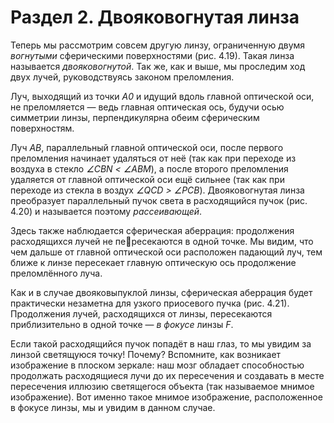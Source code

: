 # Раздел 2. Двояковогнутая линза

Теперь мы рассмотрим совсем другую линзу, ограниченную двумя _вогнутыми_ сферическими
поверхностями (рис. 4.19). Такая линза называется _двояковогнутой_. Так же, как и выше, мы
проследим ход двух лучей, руководствуясь законом преломления. 

Луч, выходящий из точки _A0_ и идущий вдоль главной оптической оси, не преломляется —
ведь главная оптическая ось, будучи осью симметрии линзы, перпендикулярна обеим сферическим поверхностям.

Луч _AB_, параллельный главной оптической оси, после первого преломления начинает удаляться от неё (так как при переходе из воздуха в стекло _∠CBN < ∠ABM_), а после второго
преломления удаляется от главной оптической оси ещё сильнее (так как при переходе из стекла в воздух _∠QCD > ∠PCB_). Двояковогнутая линза преобразует параллельный пучок света в
расходящийся пучок (рис. 4.20) и называется поэтому _рассеивающей_.

Здесь также наблюдается сферическая аберрация: продолжения расходящихся лучей не пересекаются в одной точке. Мы видим, что чем дальше от главной оптической оси расположен
падающий луч, тем ближе к линзе пересекает главную оптическую ось продолжение преломлённого луча.

Как и в случае двояковыпуклой линзы, сферическая аберрация будет практически незаметна для узкого приосевого пучка (рис. 4.21). Продолжения лучей, расходящихся от линзы,
пересекаются приблизительно в одной точке — _в фокусе_ линзы _F_.

Если такой расходящийся пучок попадёт в наш глаз, то мы увидим за линзой светящуюся
точку! Почему? Вспомните, как возникает изображение в плоском зеркале: наш мозг обладает
способностью продолжать расходящиеся лучи до их пересечения и создавать в месте пересечения иллюзию светящегося объекта (так называемое мнимое изображение). Вот именно такое
мнимое изображение, расположенное в фокусе линзы, мы и увидим в данном случае.
